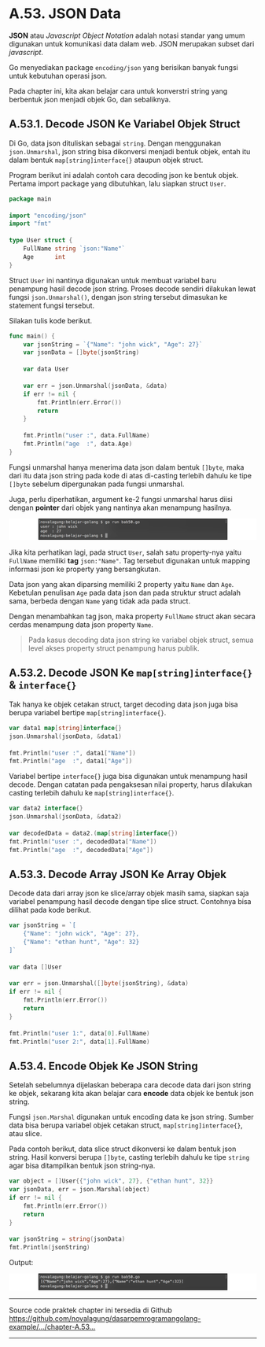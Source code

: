 # A.53. JSON Data

**JSON** atau *Javascript Object Notation* adalah notasi standar yang umum digunakan untuk komunikasi data dalam web. JSON merupakan subset dari *javascript*.

Go menyediakan package `encoding/json` yang berisikan banyak fungsi untuk kebutuhan operasi json.

Pada chapter ini, kita akan belajar cara untuk konverstri string yang berbentuk json menjadi objek Go, dan sebaliknya.

## A.53.1. Decode JSON Ke Variabel Objek Struct

Di Go, data json dituliskan sebagai `string`. Dengan menggunakan `json.Unmarshal`, json string bisa dikonversi menjadi bentuk objek, entah itu dalam bentuk `map[string]interface{}` ataupun objek struct.

Program berikut ini adalah contoh cara decoding json ke bentuk objek. Pertama import package yang dibutuhkan, lalu siapkan struct `User`.

```go
package main

import "encoding/json"
import "fmt"

type User struct {
    FullName string `json:"Name"`
    Age      int
}
```

Struct `User` ini nantinya digunakan untuk membuat variabel baru penampung hasil decode json string. Proses decode sendiri dilakukan lewat fungsi `json.Unmarshal()`, dengan json string tersebut dimasukan ke statement fungsi tersebut.

Silakan tulis kode berikut.

```go
func main() {
    var jsonString = `{"Name": "john wick", "Age": 27}`
    var jsonData = []byte(jsonString)

    var data User

    var err = json.Unmarshal(jsonData, &data)
    if err != nil {
        fmt.Println(err.Error())
        return
    }

    fmt.Println("user :", data.FullName)
    fmt.Println("age  :", data.Age)
}
```

Fungsi unmarshal hanya menerima data json dalam bentuk `[]byte`, maka dari itu data json string pada kode di atas di-casting terlebih dahulu ke tipe `[]byte` sebelum dipergunakan pada fungsi unmarshal.

Juga, perlu diperhatikan, argument ke-2 fungsi unmarshal harus diisi dengan **pointer** dari objek yang nantinya akan menampung hasilnya.

![Decode data json ke variabel objek](images/A_json_1_decode.png)

Jika kita perhatikan lagi, pada struct `User`, salah satu property-nya yaitu `FullName` memiliki **tag** `json:"Name"`. Tag tersebut digunakan untuk mapping informasi json ke property yang bersangkutan.

Data json yang akan diparsing memiliki 2 property yaitu `Name` dan `Age`. Kebetulan penulisan `Age` pada data json dan pada struktur struct adalah sama, berbeda dengan `Name` yang tidak ada pada struct.

Dengan menambahkan tag json, maka property `FullName` struct akan secara cerdas menampung data json property `Name`.

> Pada kasus decoding data json string ke variabel objek struct, semua level akses property struct penampung harus publik.

## A.53.2. Decode JSON Ke `map[string]interface{}` & `interface{}`

Tak hanya ke objek cetakan struct, target decoding data json juga bisa berupa variabel bertipe `map[string]interface{}`.

```go
var data1 map[string]interface{}
json.Unmarshal(jsonData, &data1)

fmt.Println("user :", data1["Name"])
fmt.Println("age  :", data1["Age"])
```

Variabel bertipe `interface{}` juga bisa digunakan untuk menampung hasil decode. Dengan catatan pada pengaksesan nilai property, harus dilakukan casting terlebih dahulu ke `map[string]interface{}`.

```go
var data2 interface{}
json.Unmarshal(jsonData, &data2)

var decodedData = data2.(map[string]interface{})
fmt.Println("user :", decodedData["Name"])
fmt.Println("age  :", decodedData["Age"])
```

## A.53.3. Decode Array JSON Ke Array Objek

Decode data dari array json ke slice/array objek masih sama, siapkan saja variabel penampung hasil decode dengan tipe slice struct. Contohnya bisa dilihat pada kode berikut.

```go
var jsonString = `[
    {"Name": "john wick", "Age": 27},
    {"Name": "ethan hunt", "Age": 32}
]`

var data []User

var err = json.Unmarshal([]byte(jsonString), &data)
if err != nil {
    fmt.Println(err.Error())
    return
}

fmt.Println("user 1:", data[0].FullName)
fmt.Println("user 2:", data[1].FullName)
```

## A.53.4. Encode Objek Ke JSON String

Setelah sebelumnya dijelaskan beberapa cara decode data dari json string ke objek, sekarang kita akan belajar cara **encode** data objek ke bentuk json string.

Fungsi `json.Marshal` digunakan untuk encoding data ke json string. Sumber data bisa berupa variabel objek cetakan struct, `map[string]interface{}`, atau slice.

Pada contoh berikut, data slice struct dikonversi ke dalam bentuk json string. Hasil konversi berupa `[]byte`, casting terlebih dahulu ke tipe `string` agar bisa ditampilkan bentuk json string-nya.

```go
var object = []User{{"john wick", 27}, {"ethan hunt", 32}}
var jsonData, err = json.Marshal(object)
if err != nil {
    fmt.Println(err.Error())
    return
}

var jsonString = string(jsonData)
fmt.Println(jsonString)
```

Output:

![Encode data ke JSON](images/A_json_2_encode.png)

---

<div class="source-code-link">
    <div class="source-code-link-message">Source code praktek chapter ini tersedia di Github</div>
    <a href="https://github.com/novalagung/dasarpemrogramangolang-example/tree/master/chapter-A.53-json">https://github.com/novalagung/dasarpemrogramangolang-example/.../chapter-A.53...</a>
</div>

---


